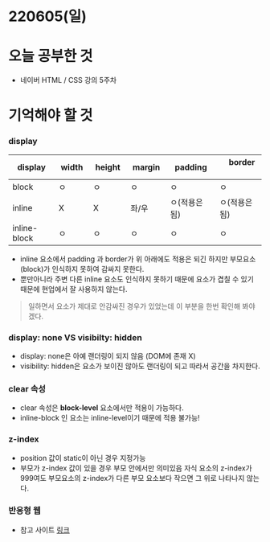 # 220605(일)

# 오늘 공부한 것

- 네이버 HTML / CSS 강의 5주차

# 기억해야 할 것

### display

| display      |  width  |  height  |  margin  |  padding      |     border     |
| ------------ | ------- | -------- | -------- | ------------- | -------------- |
| block        | ㅇ      | ㅇ       | ㅇ       | ㅇ            | ㅇ             |
| inline       | X       | X        | 좌/우    | ㅇ(적용은 됨) | ㅇ(적용은 됨)  |
| inline-block | ㅇ      | ㅇ       | ㅇ       | ㅇ            | ㅇ             |

- inline 요소에서 padding 과 border가 위 아래에도 적용은 되긴 하지만 부모요소(block)가 인식하지 못하여 감싸지 못한다.
- 뿐만아니라 주변 다른 inline 요소도 인식하지 못하기 때문에 요소가 겹칠 수 있기 때문에 현업에서 잘 사용하지 않는다.

> 일하면서 요소가 제대로 안감싸진 경우가 있었는데 이 부분을 한번 확인해 봐야 겠다.

### display: none VS visibilty: hidden

- display: none은 아예 랜더링이 되지 않음 (DOM에 존재 X)
- visibility: hidden은 요소가 보이진 않아도 랜더링이 되고 따라서 공간을 차지한다.

### clear 속성

- clear 속성은 **block-level** 요소에서만 적용이 가능하다.
- inline-block 인 요소는 inline-level이기 때문에 적용 불가능!

### z-index

- position 값이 static이 아닌 경우 지정가능
- 부모가 z-index 값이 있을 경우 부모 안에서만 의미있음
  자식 요소의 z-index가 999여도 부모요소의 z-index가 다른 부모 요소보다 작으면 그 위로 나타나지 않는다.

### 반응형 웹

- 참고 사이트 [링크](https://mediaqueri.es/)
